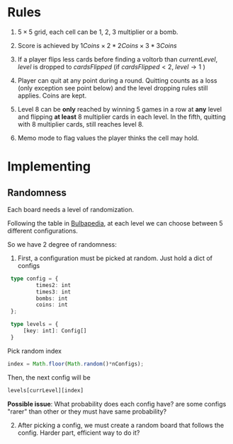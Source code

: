 # Rules 

1. $5 \times 5$ grid,  each cell can be $1,\ 2,\ 3$ multiplier or a bomb.
2. Score is achieved  by $1Coins \times 2*2Coins \times 3*3Coins$ 

3. If a player flips less cards before finding a voltorb than $currentLevel$, $level$ is dropped to $cardsFlipped$ (if $cardsFlipped < 2$, $level \to 1$ )

4. Player can quit at any point during a round. Quitting counts as a loss (only exception see point below) and the level dropping rules still applies. Coins are kept. 

5. Level 8 can be **only** reached by winning 5 games in a row at **any** level and flipping **at least** 8 multiplier cards in each level. In the fifth, quitting with 8 multiplier cards, still reaches level 8.

6. Memo mode to flag values the player thinks the cell may hold.


# Implementing


## Randomness 

Each board needs a level of randomization. 

Following the table in [Bulbapedia](https://bulbapedia.bulbagarden.net/wiki/Voltorb_Flip), at each level we can choose between 5 different configurations. 

So we have 2 degree of randomness: 

   1. First, a configuration must be picked at random. Just 
   hold a dict of configs 
   ```ts
    type config = {
            times2: int 
            times3: int 
            bombs: int 
            coins: int
    };

    type levels = {
        [key: int]: Config[]
    }
   ```
  Pick random index 
  ```js
  index = Math.floor(Math.random()*nConfigs);
  ```

  Then, the next config will be  
  ```js 
  levels[currLevel][index] 
  ```
  **Possible issue**: What probability does each config have? are some configs "rarer" than other or they must have same probability?

  2. After picking a config, we must create a random board 
   that follows the config. Harder part, efficient way to do it?